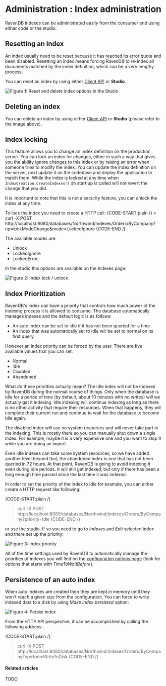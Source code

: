 # Administration : Index administration

RavenDB indexes can be administrated easily from the consumer end using either code or the studio.

## Resetting an index

An index usually need to be reset because it has reached its error quota and been disabled. Resetting an index means forcing RavenDB to re-index all documents matched by the index definition, which can be a very lengthy process.

You can reset an index by using either [Client API](../../client-api/commands/indexes/how-to/reset-index) or **Studio**.

![Figure 1: Reset and delete index options in the Studio](images/index-lock-unlock-ui.png)

## Deleting an index

You can delete an index by using either [Client API](../../client-api/commands/indexes/delete) or **Studio** (please refer to the image above).

## Index locking

This feature allows you to change an index definition on the production server. You can lock an index for changes, either in such a way that gives you the ability ignore changes to this index
or by raising an error when someone tries to modify the index. You can update the index definition on the server, next update it on the codebase and deploy the application to match them. While the index is locked
at any time when `IndexCreation.CreateIndexes()` on start up is called will not revert the change that you did.

It is important to note that this is not a security feature, you can unlock the index at any time.

To lock the index you need to create a HTTP call:
{CODE-START:plain /}
    > curl -X POST http://localhost:8080/databases/Northwind/indexes/Orders/ByCompany?op=lockModeChange&mode=LockedIgnore
{CODE-END /}

The available modes are:

* Unlock
* LockedIgnore
* LockedError

In the studio this options are available on the Indexes page:

![Figure 2: Index lock / unlock](images/index-lock-unlock-ui.png)

## Index Prioritization

RavenDB's index can have a priority that controls how much power of the indexing process it is allowed to consume. The database automatically manages indexes and the default logic 
is as follows:

* An auto index can be set to idle if it has not been queried for a time
* An index that was automatically set to idle will be set to normal on its first query.

However an index priority can be forced by the user. There are five available values that you can set:

* Normal
* Idle
* Disabled
* Abandoned

What do these priorities actually mean? The idle index will not be indexed by RavenDB during the normal course of things. Only when the database is idle 
for a period of time (by default, about 10 minutes with no writes) will we actually get it indexing. Idle indexing will continue indexing as long as there 
is no other activity that require their resources. When that happens, they will complete their current run and continue to wait for the database to become idle again.

The disabled index will use no system resources and will never take part in the indexing. This is mostly there so you can manually shut down a single index. 
For example, maybe it is a very expensive one and you want to stop it while you are doing an import.

Even idle indexes can take some system resources, so we have added another level beyond that, the abandoned index is one that has not been queried in 72 hours.
At that point, RavenDB is going to avoid indexing it even during idle periods. It will still get indexed, but only if there has been a long enough time passed 
since the last time it was indexed.

In order to set the priority of the index to idle for example, you can either create a HTTP request like following:

{CODE-START:plain /}
> curl -X POST http://localhost:8080/databases/Northwind/indexes/Orders/ByCompany?priority=Idle
{CODE-END /}

or use the studio. If so you need to go to _Indexes_ and _Edit_ selected index and there set up the priority:

![Figure 3: Index priority](images/index-priority.png)

All of the time settings used by RavenDB to automatically manage the priorities of indexes you will find on the [configuration options page](../../server/configuration/configuration-options) (look for options that starts with <em>TimeToWaitBefore</em>). 


## Persistence of an auto index

When auto indexes are created then they are kept in memory until they won't reach a given size from the configuration. You can force to write indexed data to a disk by using _Make index persisted_ option:

![Figure 4: Persist index](images/index-persist.png)

From the HTTP API perspective, it can be accomplished by calling the following address:

 {CODE-START:plain /}
> curl -X POST http://localhost:8080/databases/Northwind/indexes/Orders/ByCompany?op=forceWriteToDisk
{CODE-END /}

#### Related articles

TODO

